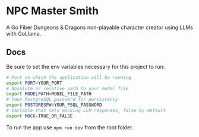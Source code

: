 # NPC Master Smith
A Go Fiber Dungeons &amp; Dragons non-playable character creator using LLMs with GoLlama.

## Docs

Be sure to set the env variables necessary for this project to run:

```Bash
# Port on which the application will be running
export PORT=YOUR_PORT
# Absolute or relative path to your model file
export MODELPATH=MODEL_FILE_PATH
# Your PostgreSQL password for persistency
export POSTGRESPW=YOUR_PSQL_PASSWORD
# Variable that sets mocking LLM responses, false by default
export MOCK=TRUE_OR_FALSE
```

To run the app use ```npm run dev``` from the root folder.
